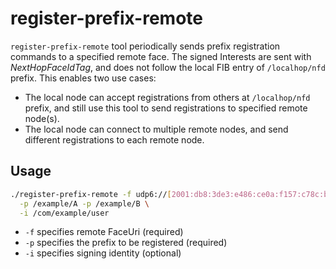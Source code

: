 # register-prefix-remote

`register-prefix-remote` tool periodically sends prefix registration commands to a specified remote face.
The signed Interests are sent with *NextHopFaceIdTag*, and does not follow the local FIB entry of `/localhop/nfd` prefix.
This enables two use cases:

* The local node can accept registrations from others at `/localhop/nfd` prefix, and still use this tool to send registrations to specified remote node(s).
* The local node can connect to multiple remote nodes, and send different registrations to each remote node.

## Usage

```bash
./register-prefix-remote -f udp6://[2001:db8:3de3:e486:ce0a:f157:c78c:b2e5]:6363 \
  -p /example/A -p /example/B \
  -i /com/example/user
```

* `-f` specifies remote FaceUri (required)
* `-p` specifies the prefix to be registered (required)
* `-i` specifies signing identity (optional)
